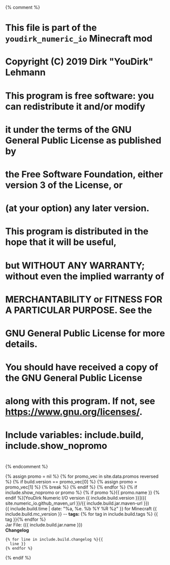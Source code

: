 {% comment %}
# This file is part of the `youdirk_numeric_io` Minecraft mod
# Copyright (C) 2019  Dirk "YouDirk" Lehmann
#
# This program is free software: you can redistribute it and/or modify
# it under the terms of the GNU General Public License as published by
# the Free Software Foundation, either version 3 of the License, or
# (at your option) any later version.
#
# This program is distributed in the hope that it will be useful,
# but WITHOUT ANY WARRANTY; without even the implied warranty of
# MERCHANTABILITY or FITNESS FOR A PARTICULAR PURPOSE.  See the
# GNU General Public License for more details.
#
# You should have received a copy of the GNU General Public License
# along with this program.  If not, see <https://www.gnu.org/licenses/>.

#
# Include variables: include.build, include.show_nopromo
#
{% endcomment %}

{% assign promo = nil %}
{% for promo_vec in site.data.promos reversed %}
{%   if build.version == promo_vec[0] %}
{%     assign promo = promo_vec[1] %}
{%     break %}
{%   endif %}
{% endfor %}
{% if include.show_nopromo or promo %}
{% if promo
  %}<span class="mf_item_promo" style="background-color: {{
  promo.color }};">{{ promo.name
}}</span> <span class="item_downloadlink">{%
endif %}[YouDirk Numeric I/O version {{ include.build.version }}]({{
  site.numeric_io.github_maven_url }}/{{
  include.build.jar.maven-url
}})</span>  
<span class="mf_item_stats">{{
  include.build.time | date: "%a, %e. %b %Y %R %z"
}} for Minecraft {{
  include.build.mc_version
}} -- __tags:__ {%
  for tag in include.build.tags %} <span class="mf_item_tag">{{
    tag }}</span>{%
  endfor %}</span>  
<span class="mf_item_stats">Jar File: ({{
  include.build.jar.name
}})</span>  
**Changelog**
```
{% for line in include.build.changelog %}{{
  line }}
{% endfor %}
```
{% endif %}